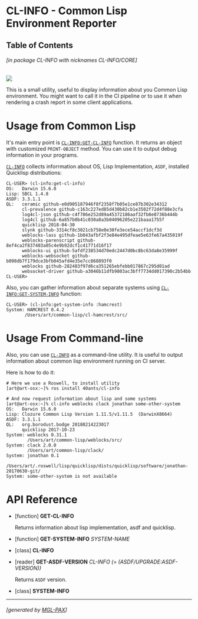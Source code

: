 <a id='x-28CL-INFO-3A-40INDEX-20MGL-PAX-MINIMAL-3ASECTION-29'></a>

# CL-INFO - Common Lisp Environment Reporter

## Table of Contents


###### \[in package CL-INFO with nicknames CL-INFO/CORE\]
[![](https://github-actions.40ants.com/40ants/cl-info/matrix.svg)](https://github.com/40ants/cl-info/actions)

This is a small utility, useful to display information about you Common
Lisp environment. You might want to call it in the CI pipeline or
to use it when rendering a crash report in some client applications.

# Usage from Common Lisp

It's main entry point is [`CL-INFO:GET-CL-INFO`][9b64] function. It returns an object with
customized `PRINT-OBJECT` method. You can use it to output debug
information in your programs.

[`CL-INFO`][b1b9] collects inforrmation about OS, Lisp Implementation, `ASDF`, installed
Quicklisp distributions:

    CL-USER> (cl-info:get-cl-info)
    OS:   Darwin 15.6.0
    Lisp: SBCL 1.4.8
    ASDF: 3.3.1.1
    QL:   ceramic github-e0d905187946f8f2358f7b05e1ce87b302e34312
          cl-prevalence github-c163c227ed85d430b82cb1e3502f72d4f88e3cfa
          log4cl-json github-c4f786e252d89a45372186aaf32fb8e8736b444b
          log4cl github-6a857b0b41c030a8a3b04096205e221baaa1755f
          quicklisp 2018-04-30
          slynk github-3314cf8c3021cb758e0e30fe3ece54accf1dcf3d
          weblocks-lass github-1b043afbf2f3e84e495dfeae5e63fe67a435019f
          weblocks-parenscript github-8ef4ca2f837403a05c4e9b92dcf1c41771d16f17
          weblocks-ui github-5afdf238534d70edc2447d0bc8bc63da8e35999f
          weblocks-websocket github-b098db7f179dce3bfb045afd4e35e7cc868893f0
          weblocks github-282483f97d6ca351265ebfebb017867c295d01ad
          websocket-driver github-a3046b11dfb9803ac3bff7734dd017390c2b54bb
    CL-USER>

Also, you can gather information about separate systems using [`CL-INFO:GET-SYSTEM-INFO`][f759]
function:

    CL-USER> (cl-info:get-system-info :hamcrest)
    System: HAMCREST 0.4.2
           /Users/art/common-lisp/cl-hamcrest/src/

# Usage From Command-line

Also, you can use [`CL-INFO`][b1b9] as a command-line utility. It is useful to
output information about common lisp environment running on CI server.

Here is how to do it:

```shell
# Here we use a Roswell, to install utility
[art@art-osx:~]% ros install 40ants/cl-info
   
# And now request information about lisp and some systems
[art@art-osx:~]% cl-info weblocks clack jonathan some-other-system
OS:   Darwin 15.6.0
Lisp: Clozure Common Lisp Version 1.11.5/v1.11.5  (DarwinX8664)
ASDF: 3.3.1.1
QL:   org.borodust.bodge 20180214223017
      quicklisp 2017-10-23
System: weblocks 0.31.1
        /Users/art/common-lisp/weblocks/src/
System: clack 2.0.0
        /Users/art/common-lisp/clack/
System: jonathan 0.1
        /Users/art/.roswell/lisp/quicklisp/dists/quicklisp/software/jonathan-20170630-git/
System: some-other-system is not available
```

# API Reference


<a id='x-28CL-INFO-3AGET-CL-INFO-20FUNCTION-29'></a>

- [function] **GET-CL-INFO** 

    Returns information about lisp implementation, asdf and quicklisp.

<a id='x-28CL-INFO-3AGET-SYSTEM-INFO-20FUNCTION-29'></a>

- [function] **GET-SYSTEM-INFO** *SYSTEM-NAME*

<a id='x-28CL-INFO-3ACL-INFO-20CLASS-29'></a>

- [class] **CL-INFO**

<a id='x-28CL-INFO-3AGET-ASDF-VERSION-20-28MGL-PAX-MINIMAL-3AREADER-20CL-INFO-3ACL-INFO-29-29'></a>

- [reader] **GET-ASDF-VERSION** *CL-INFO* *(= (ASDF/UPGRADE:ASDF-VERSION))*

    Returns `ASDF` version.

<a id='x-28CL-INFO-3ASYSTEM-INFO-20CLASS-29'></a>

- [class] **SYSTEM-INFO**

  [9b64]: #x-28CL-INFO-3AGET-CL-INFO-20FUNCTION-29 "(CL-INFO:GET-CL-INFO FUNCTION)"
  [b1b9]: #x-28CL-INFO-3ACL-INFO-20CLASS-29 "(CL-INFO:CL-INFO CLASS)"
  [f759]: #x-28CL-INFO-3AGET-SYSTEM-INFO-20FUNCTION-29 "(CL-INFO:GET-SYSTEM-INFO FUNCTION)"

* * *
###### \[generated by [MGL-PAX](https://github.com/melisgl/mgl-pax)\]
